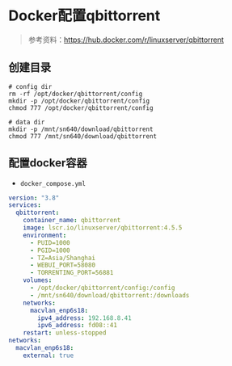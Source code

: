 # Docker配置qbittorrent

> 参考资料：<https://hub.docker.com/r/linuxserver/qbittorrent>

## 创建目录

```shell
# config dir
rm -rf /opt/docker/qbittorrent/config
mkdir -p /opt/docker/qbittorrent/config
chmod 777 /opt/docker/qbittorrent/config

# data dir
mkdir -p /mnt/sn640/download/qbittorrent
chmod 777 /mnt/sn640/download/qbittorrent
```

## 配置docker容器

+ `docker_compose.yml`

```yml
version: "3.8"
services:
  qbittorrent:
    container_name: qbittorrent
    image: lscr.io/linuxserver/qbittorrent:4.5.5
    environment:
      - PUID=1000
      - PGID=1000
      - TZ=Asia/Shanghai
      - WEBUI_PORT=58080
      - TORRENTING_PORT=56881
    volumes:
      - /opt/docker/qbittorrent/config:/config
      - /mnt/sn640/download/qbittorrent:/downloads
    networks:
      macvlan_enp6s18:
        ipv4_address: 192.168.8.41
        ipv6_address: fd08::41
    restart: unless-stopped
networks:
  macvlan_enp6s18:
    external: true
```
